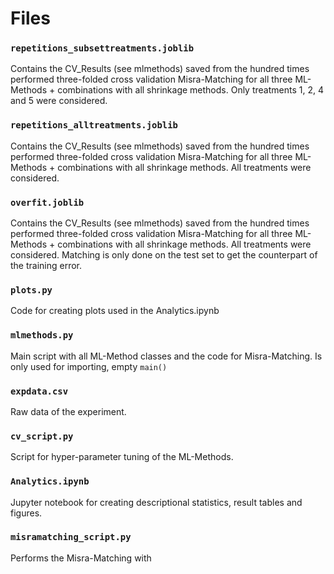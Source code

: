 # Files
### `repetitions_subsettreatments.joblib`
Contains the CV_Results (see mlmethods) saved from the hundred times performed three-folded cross validation Misra-Matching for all three ML-Methods + combinations with all shrinkage methods. Only treatments 1, 2, 4 and 5 were considered.

### `repetitions_alltreatments.joblib`
Contains the CV_Results (see mlmethods) saved from the hundred times performed three-folded cross validation Misra-Matching for all three ML-Methods + combinations with all shrinkage methods. All treatments were considered.

### `overfit.joblib`
Contains the CV_Results (see mlmethods) saved from the hundred times performed three-folded cross validation Misra-Matching for all three ML-Methods + combinations with all shrinkage methods. All treatments were considered. Matching is only done on the test set to get the counterpart of the training error.

### `plots.py`
Code for creating plots used in the Analytics.ipynb

### `mlmethods.py`
Main script with all ML-Method classes and the code for Misra-Matching. Is only used for importing, empty `main()`

### `expdata.csv`
Raw data of the experiment.

### `cv_script.py`
Script for hyper-parameter tuning of the ML-Methods.

### `Analytics.ipynb`
Jupyter notebook for creating descriptional statistics, result tables and figures.

### `misramatching_script.py`
Performs the Misra-Matching with 
